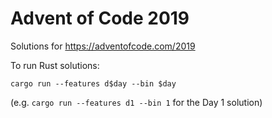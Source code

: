 # Advent of Code 2019

Solutions for https://adventofcode.com/2019

To run Rust solutions:

    cargo run --features d$day --bin $day

(e.g. `cargo run --features d1 --bin 1` for the Day 1 solution)

